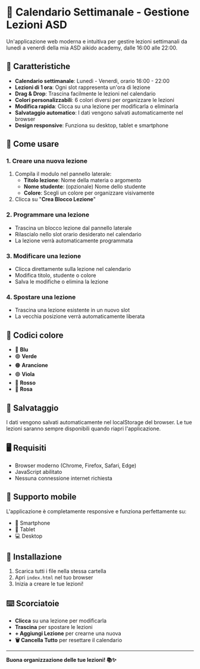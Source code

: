 # 📅 Calendario Settimanale - Gestione Lezioni ASD

Un'applicazione web moderna e intuitiva per gestire lezioni settimanali da lunedì a venerdì della mia ASD aikido academy, dalle 16:00 alle 22:00.

## 🚀 Caratteristiche

- **Calendario settimanale**: Lunedì - Venerdì, orario 16:00 - 22:00
- **Lezioni di 1 ora**: Ogni slot rappresenta un'ora di lezione  
- **Drag & Drop**: Trascina facilmente le lezioni nel calendario
- **Colori personalizzabili**: 6 colori diversi per organizzare le lezioni
- **Modifica rapida**: Clicca su una lezione per modificarla o eliminarla
- **Salvataggio automatico**: I dati vengono salvati automaticamente nel browser
- **Design responsive**: Funziona su desktop, tablet e smartphone

## 🎯 Come usare

### 1. Creare una nuova lezione
1. Compila il modulo nel pannello laterale:
   - **Titolo lezione**: Nome della materia o argomento
   - **Nome studente**: (opzionale) Nome dello studente
   - **Colore**: Scegli un colore per organizzare visivamente
2. Clicca su "**Crea Blocco Lezione**"

### 2. Programmare una lezione
- Trascina un blocco lezione dal pannello laterale
- Rilascialo nello slot orario desiderato nel calendario
- La lezione verrà automaticamente programmata

### 3. Modificare una lezione
- Clicca direttamente sulla lezione nel calendario
- Modifica titolo, studente o colore
- Salva le modifiche o elimina la lezione

### 4. Spostare una lezione
- Trascina una lezione esistente in un nuovo slot
- La vecchia posizione verrà automaticamente liberata

## 🎨 Codici colore

- 🔵 **Blu**
- 🟢 **Verde** 
- 🟠 **Arancione**
- 🟣 **Viola**
- 🔴 **Rosso**
- 🩷 **Rosa**

## 💾 Salvataggio

I dati vengono salvati automaticamente nel localStorage del browser. Le tue lezioni saranno sempre disponibili quando riapri l'applicazione.

## 🖥️ Requisiti

- Browser moderno (Chrome, Firefox, Safari, Edge)
- JavaScript abilitato
- Nessuna connessione internet richiesta

## 📱 Supporto mobile

L'applicazione è completamente responsive e funziona perfettamente su:
- 📱 Smartphone
- 📱 Tablet  
- 💻 Desktop

## 🔧 Installazione

1. Scarica tutti i file nella stessa cartella
2. Apri `index.html` nel tuo browser
3. Inizia a creare le tue lezioni!

## ⌨️ Scorciatoie

- **Clicca** su una lezione per modificarla
- **Trascina** per spostare le lezioni
- **+ Aggiungi Lezione** per crearne una nuova
- **🗑️ Cancella Tutto** per resettare il calendario

---

**Buona organizzazione delle tue lezioni! 📚✨**
